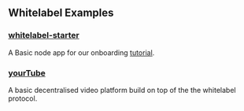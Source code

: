 ## Whitelabel Examples

### [whitelabel-starter](/whitelabel-starter)

A Basic node app for our onboarding [tutorial](https://simpleweb.gitbook.io/whitelabel/developers/the-factory/create-a-release).

### [yourTube](/yourtube-starter/)

A basic decentralised video platform build on top of the the whitelabel protocol.
